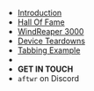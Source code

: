- [Introduction](/)
- [Hall Of Fame](HallOfFame/halloffame.md)
- [WindReaper 3000](WindReaper3000/windreaper_3000)
- [Device Teardowns](DeviceTeardowns/deviceteardowns.md)
- [Tabbing Example](tabbing)
-
- **GET IN TOUCH**
- `aftwr` on Discord